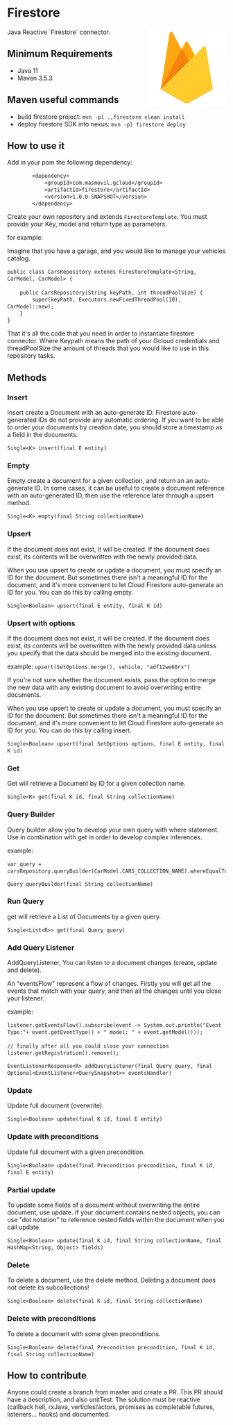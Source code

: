 # Firestore
<img align="right" src="https://github.com/masmovil/rx-gcloud-connectors/blob/master/firestore/firestoreLogo.png">
Java Reactive `Firestore` connector.

## Minimum Requirements

-   Java 11
-   Maven 3.5.3

## Maven useful commands

* build firestore project: ```mvn -pl .,firestore clean install```
* deploy firestore SDK into nexus: ```mvn -pl firestore deploy```

## How to use it

Add in your pom the following dependency:

```
        <dependency>
            <groupId>com.masmovil.gcloud</groupId>
            <artifactId>firestore</artifactId>
            <version>1.0.0-SNAPSHOT</version>
        </dependency>
```

Create your own repository and extends `FirestoreTemplate`. You must provide your Key, model and return type as parameters.

for example:

Imagine that you have a garage, and you would like to manage your vehicles catalog.

```
public class CarsRepository extends FirestoreTemplate<String, CarModel, CarModel> {

	public CarsRepository(String keyPath, int threadPoolSize) {
		super(keyPath, Executors.newFixedThreadPool(10), CarModel::new);
	}
}
```

That it's all the code that you need in order to instantiate firestore connector. Where Keypath means the path of your Gcloud credentials and threadPoolSize the amount of threads that you would like to use in this repository tasks.

## Methods

### Insert

Insert create a Document with an auto-generate ID. Firestore auto-generated IDs do not provide any automatic
ordering. If you want to be able to order your documents by creation date, you should store a timestamp as a
field in the documents.

```
Single<K> insert(final E entity)
```

### Empty

Empty create a document for a given collection, and return an an auto-generate ID.
In some cases, it can be useful to create a document reference with an auto-generated ID,
then use the reference later through a upsert method.

```
Single<K> empty(final String collectionName)
```

### Upsert

If the document does not exist, it will be created. If the document does exist, its contents will be overwritten
with the newly provided data.

When you use upsert to create or update a document, you must specify an ID for the document. But sometimes there
isn't a meaningful ID for the document, and it's more convenient to let Cloud Firestore auto-generate an ID for
you. You can do this by calling empty.

```
Single<Boolean> upsert(final E entity, final K id)
```

### Upsert with options


If the document does not exist, it will be created. If the document does exist, its contents will be overwritten
with the newly provided data unless you specify that the data should be merged into the existing document.

example: ```upsert(SetOptions.merge(), vehicle, "adf12we60rx")```

If you're not sure whether the document exists, pass the option to merge the new data with any existing document
to avoid overwriting entire documents.

When you use upsert to create or update a document, you must specify an ID for the document. But sometimes there
isn't a meaningful ID for the document, and it's more convenient to let Cloud Firestore auto-generate an ID for
you. You can do this by calling insert.

```
Single<Boolean> upsert(final SetOptions options, final E entity, final K id)
```

### Get

Get will retrieve a Document by ID for a given collection name.

```
Single<R> get(final K id, final String collectionName)
```

### Query Builder

Query builder allow you to develop your own query with where statement. Use in combination with get in order to
develop complex inferences.

example:
```
var query = carsRepository.queryBuilder(CarModel.CARS_COLLECTION_NAME).whereEqualTo("brand","Toyota");
```

```
Query queryBuilder(final String collectionName)
```

### Run Query

get will retrieve a List of Documents by a given query.

```
Single<List<R>> get(final Query query)
```

### Add Query Listener

AddQueryListener, You can listen to a document changes (create, update and delete).

An "eventsFlow" represent a flow of changes. Firstly you will get all the events that match with your query,
and then all the changes until you close your listener.

example:
```
listener.getEventsFlow().subscribe(event -> System.out.println("Event Type:"+ event.getEventType() + " model: " + event.getModel()));

// finally after all you could close your connection
listener.getRegistration().remove();
```

```
EventListenerResponse<R> addQueryListener(final Query query, final Optional<EventListener<QuerySnapshot>> eventsHandler)
```


### Update

Update full document (overwrite).

```
Single<Boolean> update(final K id, final E entity)
```

### Update with preconditions

Update full document with a given precondition.

```
Single<Boolean> update(final Precondition precondition, final K id, final E entity)
```


### Partial update

To update some fields of a document without overwriting the entire document, use update.
If your document contains nested objects, you can use "dot notation" to reference nested fields within the
document when you call update.

```
Single<Boolean> update(final K id, final String collectionName, final HashMap<String, Object> fields)
```


### Delete

To delete a document, use the delete method. Deleting a document does not delete its subcollections!

```
Single<Boolean> delete(final K id, final String collectionName)
```

### Delete with preconditions

To delete a document with some given preconditions.

```
Single<Boolean> delete(final Precondition precondition, final K id, final String collectionName)
```


## How to contribute

Anyone could create a branch from master and create a PR.
This PR should have a description, and also unitTest. The solution must be reactive (callback hell, rxJava, verticles/actors, promises as completable futures, listeners... hooks) and documented.
